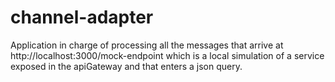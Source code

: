 # channel-adapter
 Application in charge of processing all the messages that arrive at http://localhost:3000/mock-endpoint which is a local simulation of a service exposed in the apiGateway and that enters a json query.
